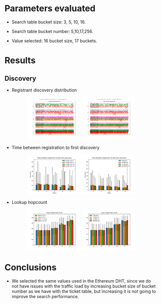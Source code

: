 

# Parameters evaluated

* Search table bucket size: 3, 5, 10, 16.
* Search table bucket number: 5,10,17,256.

* Value selected: 16 bucket size, 17 buckets.

# Results


## Discovery

* Registrant discovery distribution

<p align="center">
  <img src="../imgs/search_table/bucketsize/registrant_distribution.png" width="35%" />
  <img src="../imgs/search_table/nbucket/registrant_distribution.png" width="35%" />
</p>

* Time between registration to first discovery

<p align="center">
  <img src="../imgs/search_table/bucketsize/min_time_discovery.png" width="35%" />
  <img src="../imgs/search_table/nbucket/min_time_discovery.png" width="35%" />
</p>

* Lookup hopcount

<p align="center">
  <img src="../imgs/search_table/bucketsize/lookup_hopcount.png" width="35%" />
  <img src="../imgs/search_table/nbucket/lookup_hopcount.png" width="35%" />
</p>


# Conclusions

* We selected the same values used in the Ethereum DHT, since we do not have issues with the traffic load by increasing bucket size of bucket number as we have with the ticket table, but increasing it is not going to improve the search performance.
